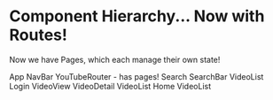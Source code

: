 # Component Hierarchy... Now with Routes!

Now we have Pages, which each manage their own state!

App
  NavBar
  YouTubeRouter - has pages!
    Search
      SearchBar
      VideoList  
    Login
    VideoView
      VideoDetail
      VideoList
    Home
      VideoList
